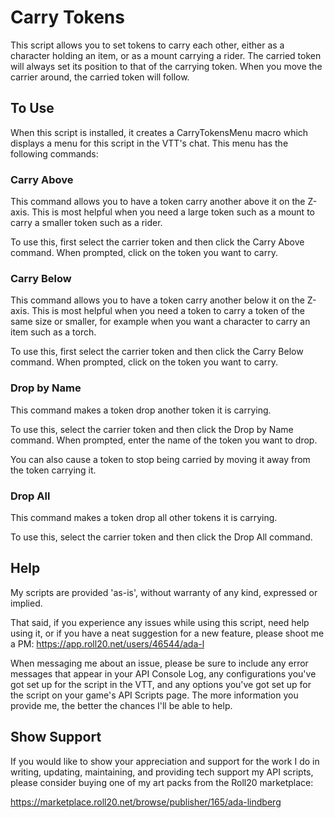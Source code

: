# Carry Tokens

This script allows you to set tokens to carry each other, either as a
character holding an item, or as a mount carrying a rider. The carried
token will always set its position to that of the carrying token. When you
move the carrier around, the carried token will follow.

## To Use

When this script is installed, it creates a CarryTokensMenu macro which
displays a menu for this script in the VTT's chat. This menu has the following
commands:

### Carry Above
This command allows you to have a token carry another above it on the Z-axis.
This is most helpful when you need a large token such as a mount to carry
a smaller token such as a rider.

To use this, first select the carrier token and then click the Carry Above
command. When prompted, click on the token you want to carry.

### Carry Below
This command allows you to have a token carry another below it on the Z-axis.
This is most helpful when you need a token to carry a token of the same size or
smaller, for example when you want a character to carry an item such as a
torch.

To use this, first select the carrier token and then click the Carry Below
command. When prompted, click on the token you want to carry.

### Drop by Name
This command makes a token drop another token it is carrying.

To use this, select the carrier token and then click the Drop by Name command.
When prompted, enter the name of the token you want to drop.

You can also cause a token to stop being carried by moving it away from
the token carrying it.

### Drop All
This command makes a token drop all other tokens it is carrying.

To use this, select the carrier token and then click the Drop All command.

## Help

My scripts are provided 'as-is', without warranty of any kind, expressed or implied.

That said, if you experience any issues while using this script,
need help using it, or if you have a neat suggestion for a new feature,
please shoot me a PM:
https://app.roll20.net/users/46544/ada-l

When messaging me about an issue, please be sure to include any error messages that
appear in your API Console Log, any configurations you've got set up for the
script in the VTT, and any options you've got set up for the script on your
game's API Scripts page. The more information you provide me, the better the
chances I'll be able to help.

## Show Support

If you would like to show your appreciation and support for the work I do in writing,
updating, maintaining, and providing tech support my API scripts,
please consider buying one of my art packs from the Roll20 marketplace:

https://marketplace.roll20.net/browse/publisher/165/ada-lindberg
